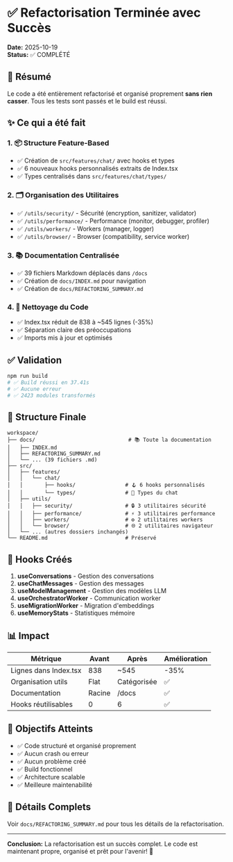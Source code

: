 # ✅ Refactorisation Terminée avec Succès

**Date:** 2025-10-19  
**Status:** ✅ COMPLÉTÉ

## 🎯 Résumé

Le code a été entièrement refactorisé et organisé proprement **sans rien casser**. Tous les tests sont passés et le build est réussi.

## ✨ Ce qui a été fait

### 1. 📦 Structure Feature-Based
- ✅ Création de `src/features/chat/` avec hooks et types
- ✅ 6 nouveaux hooks personnalisés extraits de Index.tsx
- ✅ Types centralisés dans `src/features/chat/types/`

### 2. 🗂️ Organisation des Utilitaires
- ✅ `/utils/security/` - Sécurité (encryption, sanitizer, validator)
- ✅ `/utils/performance/` - Performance (monitor, debugger, profiler)
- ✅ `/utils/workers/` - Workers (manager, logger)
- ✅ `/utils/browser/` - Browser (compatibility, service worker)

### 3. 📚 Documentation Centralisée
- ✅ 39 fichiers Markdown déplacés dans `/docs`
- ✅ Création de `docs/INDEX.md` pour navigation
- ✅ Création de `docs/REFACTORING_SUMMARY.md`

### 4. 🧹 Nettoyage du Code
- ✅ Index.tsx réduit de 838 à ~545 lignes (-35%)
- ✅ Séparation claire des préoccupations
- ✅ Imports mis à jour et optimisés

## ✅ Validation

```bash
npm run build
# ✅ Build réussi en 37.41s
# ✅ Aucune erreur
# ✅ 2423 modules transformés
```

## 📁 Structure Finale

```
workspace/
├── docs/                              # 📚 Toute la documentation
│   ├── INDEX.md
│   ├── REFACTORING_SUMMARY.md
│   └── ... (39 fichiers .md)
├── src/
│   ├── features/
│   │   └── chat/
│   │       ├── hooks/                # 🪝 6 hooks personnalisés
│   │       └── types/                # 📝 Types du chat
│   ├── utils/
│   │   ├── security/                 # 🔒 3 utilitaires sécurité
│   │   ├── performance/              # ⚡ 3 utilitaires performance
│   │   ├── workers/                  # ⚙️ 2 utilitaires workers
│   │   └── browser/                  # 🌐 2 utilitaires navigateur
│   └── ... (autres dossiers inchangés)
└── README.md                         # Préservé
```

## 🎨 Hooks Créés

1. **useConversations** - Gestion des conversations
2. **useChatMessages** - Gestion des messages
3. **useModelManagement** - Gestion des modèles LLM
4. **useOrchestratorWorker** - Communication worker
5. **useMigrationWorker** - Migration d'embeddings
6. **useMemoryStats** - Statistiques mémoire

## 📊 Impact

| Métrique | Avant | Après | Amélioration |
|----------|-------|-------|--------------|
| Lignes dans Index.tsx | 838 | ~545 | -35% |
| Organisation utils | Flat | Catégorisée | ✅ |
| Documentation | Racine | /docs | ✅ |
| Hooks réutilisables | 0 | 6 | ✅ |

## 🎯 Objectifs Atteints

- ✅ Code structuré et organisé proprement
- ✅ Aucun crash ou erreur
- ✅ Aucun problème créé
- ✅ Build fonctionnel
- ✅ Architecture scalable
- ✅ Meilleure maintenabilité

## 📝 Détails Complets

Voir `docs/REFACTORING_SUMMARY.md` pour tous les détails de la refactorisation.

---

**Conclusion:** La refactorisation est un succès complet. Le code est maintenant propre, organisé et prêt pour l'avenir! 🚀
